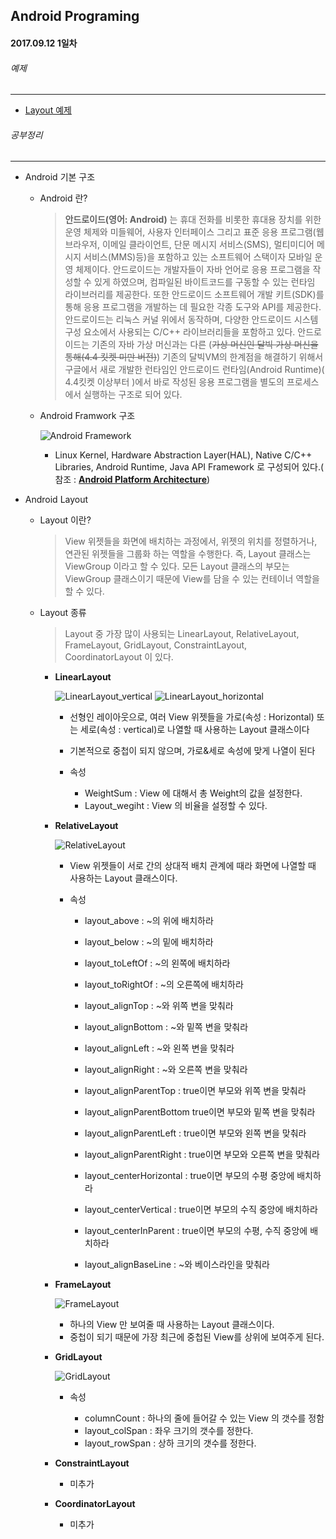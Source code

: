 Android Programing
----------------------------------------------------
#### 2017.09.12 1일차

###### 예제
____________________________________________________

  - [Layout 예제](https://github.com/Hooooong/DAY7_Android/tree/master/app/src/main/java/hooooong/com/basiclayout)

###### 공부정리
____________________________________________________

- Android 기본 구조

    - Android 란?

        > __안드로이드(영어: Android)__ 는 휴대 전화를 비롯한 휴대용 장치를 위한 운영 체제와 미들웨어, 사용자 인터페이스 그리고 표준 응용 프로그램(웹 브라우저, 이메일 클라이언트, 단문 메시지 서비스(SMS), 멀티미디어 메시지 서비스(MMS)등)을 포함하고 있는 소프트웨어 스택이자 모바일 운영 체제이다. 안드로이드는 개발자들이 자바 언어로 응용 프로그램을 작성할 수 있게 하였으며, 컴파일된 바이트코드를 구동할 수 있는 런타임 라이브러리를 제공한다. 또한 안드로이드 소프트웨어 개발 키트(SDK)를 통해 응용 프로그램을 개발하는 데 필요한 각종 도구와 API를 제공한다.<br>
         안드로이드는 리눅스 커널 위에서 동작하며, 다양한 안드로이드 시스템 구성 요소에서 사용되는 C/C++ 라이브러리들을 포함하고 있다. 안드로이드는 기존의 자바 가상 머신과는 다른 (~~가상 머신인 달빅 가상 머신을 통해(4.4 킷켓 미만 버전)~~) 기존의 달빅VM의 한계점을 해결하기 위해서 구글에서 새로 개발한 런타임인 안드로이드 런타임(Android Runtime)( 4.4킷켓 이상부터 )에서 바로 작성된 응용 프로그램을 별도의 프로세스에서 실행하는 구조로 되어 있다.

    - Android Framwork 구조

        ![Android Framework](https://github.com/Hooooong/DAY7_Android/blob/master/image/android-stack_2x.png)


        - Linux Kernel, Hardware Abstraction Layer(HAL), Native C/C++ Libraries, Android Runtime, Java API Framework 로 구성되어 있다.( 참조 : [__Android Platform Architecture__](https://developer.android.com/guide/platform/index.html#art))

- Android Layout

  - Layout 이란?

    > View 위젯들을 화면에 배치하는 과정에서, 위젯의 위치를 정렬하거나, 연관된 위젯들을 그룹화 하는 역할을 수행한다. 즉, Layout 클래스는 ViewGroup 이라고 할 수 있다. 모든 Layout 클래스의 부모는 ViewGroup 클래스이기 때문에 View를 담을 수 있는 컨테이너 역할을 할 수 있다.

  - Layout 종류

    > Layout 중 가장 많이 사용되는 LinearLayout, RelativeLayout, FrameLayout, GridLayout, ConstraintLayout, CoordinatorLayout 이 있다.

    - __LinearLayout__

        ![LinearLayout_vertical](https://github.com/Hooooong/DAY7_Android/blob/master/image/LinearLayout_vertical.PNG)  ![LinearLayout_horizontal](https://github.com/Hooooong/DAY7_Android/blob/master/image/LinearLayout_horizontal.PNG)

        - 선형인 레이아웃으로, 여러 View 위젯들을 가로(속성 : Horizontal) 또는 세로(속성 : vertical)로 나열할 때 사용하는 Layout 클래스이다
        - 기본적으로 중첩이 되지 않으며, 가로&세로 속성에 맞게 나열이 된다

        - 속성

            - WeightSum : View 에 대해서 총 Weight의 값을 설정한다.
            - Layout_wegiht : View 의 비율을 설정할 수 있다.

    - __RelativeLayout__

        ![RelativeLayout](https://github.com/Hooooong/DAY7_Android/blob/master/image/RelativeLayout.PNG)

        - View 위젯들이 서로 간의 상대적 배치 관계에 때라 화면에 나열할 때 사용하는 Layout 클래스이다.

        - 속성

            - layout_above : ~의 위에 배치하라
            - layout_below : ~의 밑에 배치하라
            - layout_toLeftOf : ~의 왼쪽에 배치하라
            - layout_toRightOf : ~의 오른쪽에 배치하라

            - layout_alignTop : ~와 위쪽 변을 맞춰라
            - layout_alignBottom : ~와 밑쪽 변을 맞춰라
            - layout_alignLeft : ~와 왼쪽 변을 맞춰라
            - layout_alignRight : ~와 오른쪽 변을 맞춰라

            - layout_alignParentTop : true이면 부모와 위쪽 변을 맞춰라
            - layout_alignParentBottom true이면 부모와 밑쪽 변을 맞춰라
            - layout_alignParentLeft : true이면 부모와 왼쪽 변을 맞춰라
            - layout_alignParentRight : true이면 부모와 오른쪽 변을 맞춰라

            - layout_centerHorizontal : true이면 부모의 수평 중앙에 배치하라
            - layout_centerVertical : true이면 부모의 수직 중앙에 배치하라
            - layout_centerInParent : true이면 부모의 수평, 수직 중앙에 배치하라

            - layout_alignBaseLine : ~와 베이스라인을 맞춰라

    - __FrameLayout__

        ![FrameLayout](https://github.com/Hooooong/DAY7_Android/blob/master/image/FrameLayout.PNG)

        - 하나의 View 만 보여줄 때 사용하는 Layout 클래스이다.
        - 중첩이 되기 때문에 가장 최근에 중첩된 View를 상위에 보여주게 된다.

    - __GridLayout__

        ![GridLayout](https://github.com/Hooooong/DAY7_Android/blob/master/image/GridLayout.PNG)

        - 속성

            - columnCount : 하나의 줄에 들어갈 수 있는 View 의 갯수를 정함
            - layout_colSpan : 좌우 크기의 갯수를 정한다.
            - layout_rowSpan : 상하 크기의 갯수를 정한다.

    - __ConstraintLayout__

        - 미추가

    - __CoordinatorLayout__

        - 미추가
